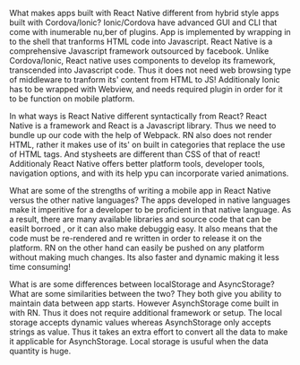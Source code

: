 What makes apps built with React Native different from hybrid style apps built with Cordova/Ionic?
Ionic/Cordova have advanced GUI and CLI that come with inumerable nu,ber of plugins. App is implemented by wrapping in to the shell that tranforms HTML code into Javascript.
React Native is a comprehensive Javascript framework outsourced by facebook. Unlike Cordova/Ionic, React native uses components to develop its framework, transcended into Javascript code. Thus it does not need web browsing type of middleware to tranform its' content from HTML to JS! Additionaly Ionic has to be wrapped with Webview, and needs required plugin in order for it to be function on mobile platform.

In what ways is React Native different syntactically from React?
React Native is a framework and React is a Javascript library. Thus we need to bundle up our code with the help of Webpack. RN also does not render HTML, rather it makes use of its' on built in categories that replace the use of HTML tags. And stysheets are different than CSS of that of react! Additionaly React Native offers better platform tools, developer tools, navigation options, and with its help ypu can incorporate varied animations.



What are some of the strengths of writing a mobile app in React Native versus the other native languages? 
The apps developed in native languages make it imperitive for a developer to be proficient in that native language. As a result, there are many available libraries and source code that can be easilt borroed , or it can also make debuggig easy. It also means that the code must be re-rendered and re written in order to release it on the platform. RN on the other hand can easily be pushed on any platform without making much changes. Its also faster and dynamic making it less time consuming!

What is are some differences between localStorage and AsyncStorage? What are some similarities between the two?
They both give you ability to maintain data between app starts. However AsynchStorage come built in with RN. Thus it does not require additional framework or setup.  The local storage accepts dynamic values whereas AsynchStorage only accepts strings as value. Thus it takes an extra effort to convert all the data to make it applicable for AsynchStorage. Local storage is usuful when the data quantity is huge. 